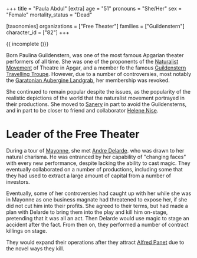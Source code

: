 +++
title = "Paula Abdul"
[extra]
age = "51"
pronouns = "She/Her"
sex = "Female"
mortality_status = "Dead"

[taxonomies]
organizations = ["Free Theater"]
families = ["Guildenstern"]
character_id = ["82"]
+++

{{ incomplete ()}}

Born Paulina Guildenstern, was one of the most famous Apgarian theater performers of all time. She was one of the proponents of the 
[Naturalist Movement](@/misc/naturalist-movement.md) of Theatre in Apgar, and a member fo the famous 
[Guildenstern Travelling Troupe](@/organizations/guildenstern-travelling-troupe.md). However, due to a number of controversies, most notably 
the [Garatonian Aubergine Landgrab](@/event/garatonian-aubergine-landgrab.md), her membership was revoked.

She continued to remain popular despite the issues, as the popularity of the realistic depictions of the world that the naturalist movement portrayed in their productions.
She moved to [Sanery](@/locations/sanery.md) in part to avoid the Guildensterns, and in part to be closer to friend and collaborator [Helene Nise](@/charaters/helene-nise.md).

# Leader of the Free Theater
During a tour of [Mayonne](@/location/mayonne.md), she met [Andre Delarde](@/characters/andre-delarde.md). who was drawn to her natural charisma. He was entranced by
her capability of "changing faces" with every new performance, despite lacking the ability to cast magic. They eventually collaborated on a number of productions, including some
that they had used to extract a large amount of capital from a number of investors.

Eventually, some of her controversies had caught up with her while she was in Mayonne as one business magnate had threatened to expose her, if she did not cut him into their
profits. She agreed to their terms, but had made a plan with Delarde to bring them into the play and kill him on-stage, pretending that it was all an act. Then Delarde would
use magic to stage an accident after the fact. From then on, they performed a number of contract killings on stage.

They would expand their operations after they attract [Alfred Panet](@/characters/alfred-panet.md) due to the novel ways they kill.

